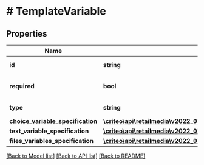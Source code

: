 # # TemplateVariable

## Properties

Name | Type | Description | Notes
------------ | ------------- | ------------- | -------------
**id** | **string** | The id of the variable |
**required** | **bool** | Whether the variable is required |
**type** | **string** | The type of the variable |
**choice_variable_specification** | [**\criteo\api\retailmedia\v2022_07\Model\ChoiceVariableSpecification**](ChoiceVariableSpecification.md) |  | [optional]
**text_variable_specification** | [**\criteo\api\retailmedia\v2022_07\Model\TextVariableSpecification**](TextVariableSpecification.md) |  | [optional]
**files_variables_specification** | [**\criteo\api\retailmedia\v2022_07\Model\FilesVariablesSpecification**](FilesVariablesSpecification.md) |  | [optional]

[[Back to Model list]](../../README.md#models) [[Back to API list]](../../README.md#endpoints) [[Back to README]](../../README.md)
